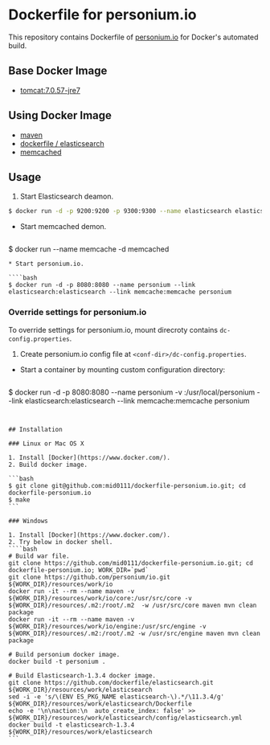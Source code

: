 Dockerfile for personium.io
=======================

This repository contains Dockerfile of [personium.io](http://personium.io/) for Docker's automated build.  

## Base Docker Image

* [tomcat:7.0.57-jre7](https://registry.hub.docker.com/u/library/tomcat/)

## Using Docker Image

* [maven](https://registry.hub.docker.com/_/maven/)
* [dockerfile / elasticsearch](https://registry.hub.docker.com/u/dockerfile/elasticsearch/)
* [memcached](https://registry.hub.docker.com/_/memcached/)

## Usage

1. Start Elasticsearch deamon.  
 
  ````bash
$ docker run -d -p 9200:9200 -p 9300:9300 --name elasticsearch elasticsearch-1.3.4
  ````
* Start memcached demon.

  ````bash
$ docker run --name memcache -d memcached
  ````
* Start personium.io.  

  ````bash
$ docker run -d -p 8080:8080 --name personium --link elasticsearch:elasticsearch --link memcache:memcache personium
  ````


### Override settings for personium.io

To override settings for personium.io, mount direcroty contains `dc-config.properties`.

1. Create personium.io config file at `<conf-dir>/dc-config.properties`.
* Start a container by mounting custom configuration directory:

  ````bash
$ docker run -d -p 8080:8080 --name personium -v <conf-dir>:/usr/local/personium --link elasticsearch:elasticsearch --link memcache:memcache personium
  ````


## Installation

### Linux or Mac OS X

1. Install [Docker](https://www.docker.com/).
2. Build docker image.

  ```bash
$ git clone git@github.com:mid0111/dockerfile-personium.io.git; cd dockerfile-personium.io
$ make
  ```

### Windows

1. Install [Docker](https://www.docker.com/).
2. Try below in docker shell.
  ````bash
# Build war file.
git clone https://github.com/mid0111/dockerfile-personium.io.git; cd dockerfile-personium.io; WORK_DIR=`pwd`
git clone https://github.com/personium/io.git ${WORK_DIR}/resources/work/io
docker run -it --rm --name maven -v ${WORK_DIR}/resources/work/io/core:/usr/src/core -v  ${WORK_DIR}/resources/.m2:/root/.m2  -w /usr/src/core maven mvn clean package
docker run -it --rm --name maven -v ${WORK_DIR}/resources/work/io/engine:/usr/src/engine -v ${WORK_DIR}/resources/.m2:/root/.m2 -w /usr/src/engine maven mvn clean package

# Build personium docker image.
docker build -t personium .

# Build Elasticsearch-1.3.4 docker image.
git clone https://github.com/dockerfile/elasticsearch.git ${WORK_DIR}/resources/work/elasticsearch
sed -i -e 's/\(ENV ES_PKG_NAME elasticsearch-\).*/\11.3.4/g' ${WORK_DIR}/resources/work/elasticsearch/Dockerfile
echo -e '\n\naction:\n  auto_create_index: false' >> ${WORK_DIR}/resources/work/elasticsearch/config/elasticsearch.yml
docker build -t elasticsearch-1.3.4 ${WORK_DIR}/resources/work/elasticsearch
  ```
